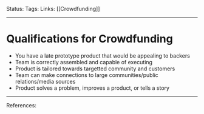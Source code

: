 Status:
Tags:
Links: [[Crowdfunding]]
___
# Qualifications for Crowdfunding
- You have a late prototype product that would be appealing to backers
- Team is correctly assembled and capable of executing
- Product is tailored towards targetted community and customers
- Team can make connections to large communities/public relations/media sources
- Product solves a problem, improves a product, or tells a story
___
References: